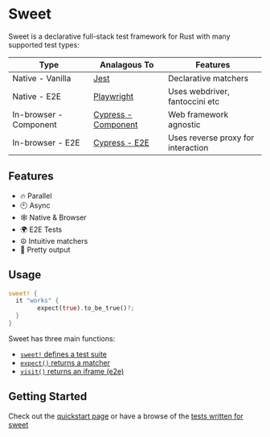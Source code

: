 # Sweet

Sweet is a declarative full-stack test framework for Rust with many supported test types:


| Type                   | Analagous To                          | Features                           |
| ---------------------- | ------------------------------------- | ---------------------------------- |
| Native - Vanilla       | [Jest](https://jestjs.io/)            | Declarative matchers               |
| Native - E2E           | [Playwright](https://playwright.dev/) | Uses webdriver, fantoccini etc     |
| In-browser - Component | [Cypress - Component][1]              | Web framework agnostic             |
| In-browser - E2E       | [Cypress - E2E][2]                    | Uses reverse proxy for interaction |

[1]: https://docs.cypress.io/guides/core-concepts/testing-types#What-is-Component-Testing
[2]: https://docs.cypress.io/guides/core-concepts/testing-types#What-is-E2E-Testing

## Features

- 🔥 Parallel
- 🕙 Async
- 🕸️ Native & Browser
- 🌍 E2E Tests
- ☮️ Intuitive matchers
- 🌈 Pretty output

## Usage

```rs
sweet! {
  it "works" {
		expect(true).to_be_true()?;
  }
}
```

Sweet has three main functions:

- [`sweet!` defines a test suite](./macros.md)
- [`expect()` returns a matcher](./matchers.md)
- [`visit()` returns an iframe (e2e)](./web/end-to-end.md)


## Getting Started

Check out the [quickstart page](./native/index.md) or have a browse of the [tests written for sweet](https://github.com/mrchantey/forky/tree/main/crates/sweet/test)